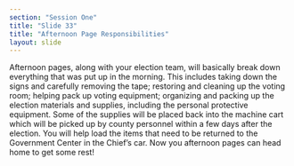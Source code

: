 ```yaml
---
section: "Session One"
title: "Slide 33"
title: "Afternoon Page Responsibilities"
layout: slide
---
```


Afternoon pages, along with your election team, will basically break down everything that was put up in the morning.  This includes taking down the signs and carefully removing the tape; restoring and cleaning up the voting room; helping pack up voting equipment; organizing and packing up the election materials and supplies, including the personal protective equipment. Some of the supplies will be placed back into the machine cart which will be picked up by county personnel within a few days after the election.
You will help load the items that need to be returned to the Government Center in the Chief’s car.  Now you afternoon pages can head home to get some rest!
